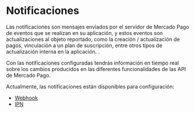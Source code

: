 # Notificaciones

Las notificaciones son mensajes enviados por el servidor de Mercado Pago de eventos que se realizan en su aplicación, y estos eventos son actualizaciones al objeto reportado, como la creación / actualización de pagos, vinculación a un plan de suscripción, entre otros tipos de actualización interna en la aplicación. .

Con las notificaciones configuradas tendrás información en tiempo real sobre los cambios producidos en las diferentes funcionalidades de las API de Mercado Pago.
 
Actualmente, las notificaciones están disponibles para configuración:

* [Webhook](https://www.mercadopago[FAKER][URL][DOMAIN]/developers/es/guides/notifications/webhooks)
* [IPN](https://www.mercadopago[FAKER][URL][DOMAIN]/developers/es/guides/notifications/ipn)